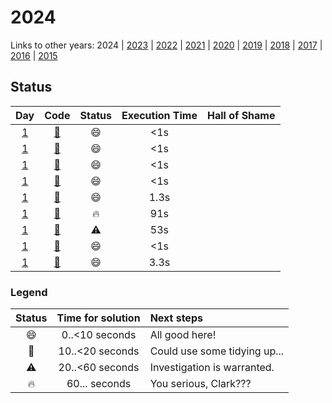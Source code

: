 # 2024

Links to other years: 
2024 | 
[2023](https://github.com/Wave39/AdventOfCode/blob/master/AdventOfCode/Puzzles/2023/README.md) |
[2022](https://github.com/Wave39/AdventOfCode/blob/master/AdventOfCode/Puzzles/2022/README.md) |
[2021](https://github.com/Wave39/AdventOfCode/blob/master/AdventOfCode/Puzzles/2021/README.md) |
[2020](https://github.com/Wave39/AdventOfCode/blob/master/AdventOfCode/Puzzles/2020/README.md) |
[2019](https://github.com/Wave39/AdventOfCode/blob/master/AdventOfCode/Puzzles/2019/README.md) |
[2018](https://github.com/Wave39/AdventOfCode/blob/master/AdventOfCode/Puzzles/2018/README.md) |
[2017](https://github.com/Wave39/AdventOfCode/blob/master/AdventOfCode/Puzzles/2017/README.md) |
[2016](https://github.com/Wave39/AdventOfCode/blob/master/AdventOfCode/Puzzles/2016/README.md) |
[2015](https://github.com/Wave39/AdventOfCode/blob/master/AdventOfCode/Puzzles/2015/README.md)

## Status

| Day | Code | Status | Execution Time | Hall of Shame |
| :---: | :---: | :---: | :---: | :--- |
| [1](https://adventofcode.com/2024/day/1) | [:book:](https://github.com/Wave39/AdventOfCode/blob/master/AdventOfCode/Puzzles/2024/Puzzle_2024_01.swift) | :smile: | <1s |
| [1](https://adventofcode.com/2024/day/2) | [:book:](https://github.com/Wave39/AdventOfCode/blob/master/AdventOfCode/Puzzles/2024/Puzzle_2024_02.swift) | :smile: | <1s |
| [1](https://adventofcode.com/2024/day/3) | [:book:](https://github.com/Wave39/AdventOfCode/blob/master/AdventOfCode/Puzzles/2024/Puzzle_2024_03.swift) | :smile: | <1s |
| [1](https://adventofcode.com/2024/day/4) | [:book:](https://github.com/Wave39/AdventOfCode/blob/master/AdventOfCode/Puzzles/2024/Puzzle_2024_04.swift) | :smile: | <1s |
| [1](https://adventofcode.com/2024/day/5) | [:book:](https://github.com/Wave39/AdventOfCode/blob/master/AdventOfCode/Puzzles/2024/Puzzle_2024_05.swift) | :smile: | 1.3s |
| [1](https://adventofcode.com/2024/day/6) | [:book:](https://github.com/Wave39/AdventOfCode/blob/master/AdventOfCode/Puzzles/2024/Puzzle_2024_06.swift) | :fire: | 91s |
| [1](https://adventofcode.com/2024/day/7) | [:book:](https://github.com/Wave39/AdventOfCode/blob/master/AdventOfCode/Puzzles/2024/Puzzle_2024_07.swift) | :warning: | 53s |
| [1](https://adventofcode.com/2024/day/8) | [:book:](https://github.com/Wave39/AdventOfCode/blob/master/AdventOfCode/Puzzles/2024/Puzzle_2024_08.swift) | :smile: | <1s |
| [1](https://adventofcode.com/2024/day/9) | [:book:](https://github.com/Wave39/AdventOfCode/blob/master/AdventOfCode/Puzzles/2024/Puzzle_2024_09.swift) | :smile: | 3.3s |

### Legend

| Status | Time for solution | Next steps |
| :---: | :---: | :--- |
| :smile: | 0..<10 seconds | All good here! |
| :eyes: | 10..<20 seconds | Could use some tidying up... |
| :warning: | 20..<60 seconds | Investigation is warranted. |
| :fire: | 60... seconds | You serious, Clark??? |

